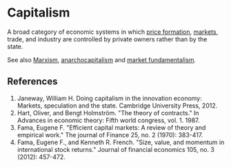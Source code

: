 # Capitalism
A broad category of economic systems in which [price formation](price-formation.md), [markets](market.md), trade, and industry are controlled by private owners rather than by the state.

See also [Marxism](marxism.md), [anarchocapitalism](anarchocapitalism.md) and [market fundamentalism](market-fundamentalism.md).

## References
1. Janeway, William H. Doing capitalism in the innovation economy: Markets, speculation and the state. Cambridge University Press, 2012.
1. Hart, Oliver, and Bengt Holmström. "The theory of contracts." In Advances in economic theory: Fifth world congress, vol. 1. 1987.
1. Fama, Eugene F. "Efficient capital markets: A review of theory and empirical work." The journal of Finance 25, no. 2 (1970): 383-417.
1. Fama, Eugene F., and Kenneth R. French. "Size, value, and momentum in international stock returns." Journal of financial economics 105, no. 3 (2012): 457-472.